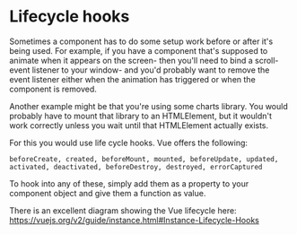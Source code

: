 # Lifecycle hooks

Sometimes a component has to do some setup work before or after it's being used. For example, if you have a component that's supposed to animate when it appears on the screen- then you'll need to bind a scroll-event listener to your window- and you'd probably want to remove the event listener either when the animation has triggered or when the component is removed.

Another example might be that you're using some charts library. You would probably have to mount that library to an HTMLElement, but it wouldn't work correctly unless you wait until that HTMLElement actually exists.

For this you would use life cycle hooks. Vue offers the following:

`beforeCreate, created, beforeMount, mounted, beforeUpdate, updated, activated, deactivated, beforeDestroy, destroyed, errorCaptured`

To hook into any of these, simply add them as a property to your component object and give them a function as value.

There is an excellent diagram showing the Vue lifecycle here:
https://vuejs.org/v2/guide/instance.html#Instance-Lifecycle-Hooks